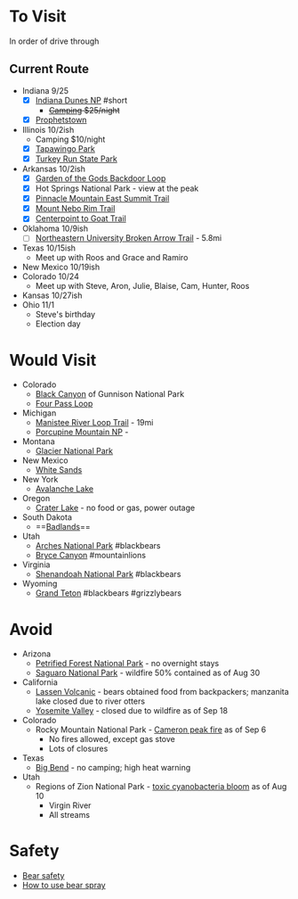 # To Visit
In order of drive through

## Current Route
* Indiana 9/25
	* [x] [Indiana Dunes NP](https://www.nps.gov/indu/index.htm) #short
		* ~~[Camping](https://www.nps.gov/indu/planyourvisit/campgrounds.htm) $25/night~~
	* [x] [Prophetstown](https://www.in.gov/dnr/parklake/2971.htm)
* Illinois 10/2ish
	* Camping $10/night
	* [x] [Tapawingo Park](https://www.westlafayette.in.gov/egov/apps/locations/facilities.egov?view=detail&id=15)
	* [x] [Turkey Run State Park](https://www.alltrails.com/parks/us/indiana/turkey-run-state-park)
* Arkansas 10/2ish
	* [x] [Garden of the Gods Backdoor Loop](https://www.alltrails.com/trail/us/illinois/garden-of-the-gods-backdoor-loop-trail--2)
	* [x] Hot Springs National Park - view at the peak
	* [x] [Pinnacle Mountain East Summit Trail](https://www.alltrails.com/trail/us/arkansas/pinnacle-mountain-east-summit-trail)
	* [x] [Mount Nebo Rim Trail](https://www.alltrails.com/trail/us/arkansas/mount-nebo-rim-trail)
	* [x] [Centerpoint to Goat Trail](https://www.alltrails.com/trail/us/arkansas/goat-trail-to-big-bluff)
* Oklahoma 10/9ish
	* [ ] [Northeastern University Broken Arrow Trail](https://www.alltrails.com/trail/us/oklahoma/northeastern-state-university-broken-arrow-nature-trail) - 5.8mi
* Texas 10/15ish
	* Meet up with Roos and Grace and Ramiro
* New Mexico 10/19ish
* Colorado 10/24
	* Meet up with Steve, Aron, Julie, Blaise, Cam, Hunter, Roos
* Kansas 10/27ish
* Ohio 11/1
	* Steve's birthday
	* Election day

# Would Visit
* Colorado
	* [Black Canyon](https://www.nps.gov/blca/index.htm) of Gunnison National Park 
	* [Four Pass Loop](https://www.fs.usda.gov/recarea/whiteriver/recarea/?recid=40555)
* Michigan
	* [Manistee River Loop Trail](https://www.alltrails.com/trail/us/michigan/the-manistee-river-trail) - 19mi
	* [Porcupine Mountain NP](https://www.alltrails.com/trail/us/michigan/escarpment-government-peak-little-carp-river-amp-lake-superior-trails) -
* Montana
	* [Glacier National Park](https://www.nps.gov/glac/index.htm)
* New Mexico
	* [White Sands](https://www.nps.gov/whsa/index.htm)
* New York
	* [Avalanche Lake](https://www.alltrails.com/trail/us/new-york/avalanche-pass-and-avalanche-lake-trail)
* Oregon
	* [Crater Lake](https://www.nps.gov/crla/index.htm) - no food or gas, power outage
* South Dakota
	* ==[Badlands](https://www.nps.gov/badl/index.htm)==
* Utah
	* [Arches National Park](https://www.nps.gov/arch/index.htm) #blackbears 
	* [Bryce Canyon](https://www.nps.gov/brca/index.htm) #mountainlions
* Virginia
	* [Shenandoah National Park](https://www.nps.gov/shen/index.htm) #blackbears
* Wyoming
	* [Grand Teton](https://www.nps.gov/grte/index.htm) #blackbears #grizzlybears
# Avoid
* Arizona
	* [Petrified Forest National Park](https://www.nps.gov/pefo/planyourvisit/conditions.htm) - no overnight stays
	* [Saguaro National Park](https://www.nps.gov/sagu/index.htm) - wildfire 50% contained as of Aug 30
* California
	* [Lassen Volcanic](https://www.nps.gov/lavo/index.htm) - bears obtained food from backpackers; manzanita lake closed due to river otters
	* [Yosemite Valley](https://www.nps.gov/yose/planyourvisit/yv.htm) - closed due to wildfire as of Sep 18
* Colorado
	* Rocky Mountain National Park - [Cameron peak fire](https://www.nps.gov/romo/index.htm) as of Sep 6
		* No fires allowed, except gas stove
		* Lots of closures
* Texas
	* [Big Bend](https://www.nps.gov/lavo/index.htm) - no camping; high heat warning
* Utah
	* Regions of Zion National Park - [toxic cyanobacteria bloom](https://www.nps.gov/zion/planyourvisit/toxic-cyanobacteria-bloom-in-the-virgin-river-and-the-streams-of-zion-national-park.htm) as of Aug 10
		* Virgin River
		* All streams 

# Safety
* [Bear safety](https://www.nps.gov/shen/planyourvisit/bear-safety.htm)
* [How to use bear spray](https://www.nps.gov/yell/learn/nature/bearspray.htm)
